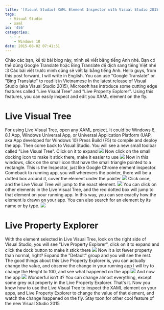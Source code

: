 ```yaml
---
title: '[Visual Studio] XAML Element Inspector with Visual Studio 2015 [en-US]'
tags:
  - Visual Studio
  - xaml
id: '456'
categories:
  - - c
    - Windows 10
date: 2015-08-02 07:41:51
---
```


Chào các bạn, kể từ bài blog này, mình sẽ viết bằng tiếng Anh nhé. Bạn có thể dùng Google Translate hoặc Bing Translate để dịch sang tiếng Việt nhé :3 Các bài viết trước mình cũng sẽ viết lại bằng tiếng Anh. Hello guys, from this post forward, I will write in English. You can use "Google Translate" or "Bing Translate" to read it in Vietnamese In the latest release of Visual Studio (aka Visual Studio 2015), Microsoft has introduce some cutting edge features called "Live Visual Tree" and "Live Property Explorer". Using this features, you can easily inspect and edit you XAML element on the fly.
<!-- more -->
# Live Visual Tree

For using Live Visual Tree, open any XAML project. It could be Windows 8, 8.1 App, Windows Universal App, or Universal Application Platform (UAP, aka App developed for Windows 10) Press Build (F5) to compile and deploy the app. Then come back to Visual Studio. You will see a new small toolbar called "Live Visual Tree". Click on it to expand ![](https://farm1.staticflickr.com/543/20216853242_f1655e2c2e_o.png) Now click on the small docking icon to make it stick there, make it easier to use ![](http://cuoilennaocacban2.files.wordpress.com/2015/08/080215_1141_windowsxaml1.png) Now in this windows, click on the small icon that have the small triangle pointed to a rectangle. This is the Inspector, just like Google Chrome element inspector. Comeback to running app, you will wherevers the pointer, there will be a dotted box around it, cover the element under the pointer ![](http://cuoilennaocacban2.files.wordpress.com/2015/08/080215_1141_windowsxaml2.png) Click once, and the Live Visual Tree will jump to the exact element. ![](https://farm1.staticflickr.com/528/19602618384_1423c50319_o.png) You can click on other elements in the Live Visual Tree, and the red dotted box will jump to that element on your running app. In this way, you can see exactly how the element is drawn on your app. You can also search for an element by its name or by type. ![](https://farm1.staticflickr.com/438/20038725589_1b8097c624_o.png)

# Live Property Explorer

With the element selected in Live Visual Tree, look on the right side of Visual Studio, you will see "Live Property Explorer", click on it to expand and click the dock button to make it stick there ![](https://farm1.staticflickr.com/425/20037363128_c89bbbe6d5_o.png) Now it a lot fewer property than normal, right? Expand the "Default" group and you will see the rest. The good things about this Live Property Explorer is, you can actually change the value, and observe the change in your running app I will try to change the Height to 100, and see what happened on the app ![](https://farm1.staticflickr.com/504/20199163156_3fc683e0c9_o.png) And now the app ![](https://farm1.staticflickr.com/555/20231217491_5d41f98c4f_o.png) Wonderful isn't it? You can change almost everything, except some grey out property in the Live Property Explorer. That's it. Now you know how to use the Live Visual Tree to inspect the XAML element on your apps, and Live Property Explorer to change the value of that element, and watch the change happened on the fly. Stay toon for other cool feature of the new Visual Studio 2015